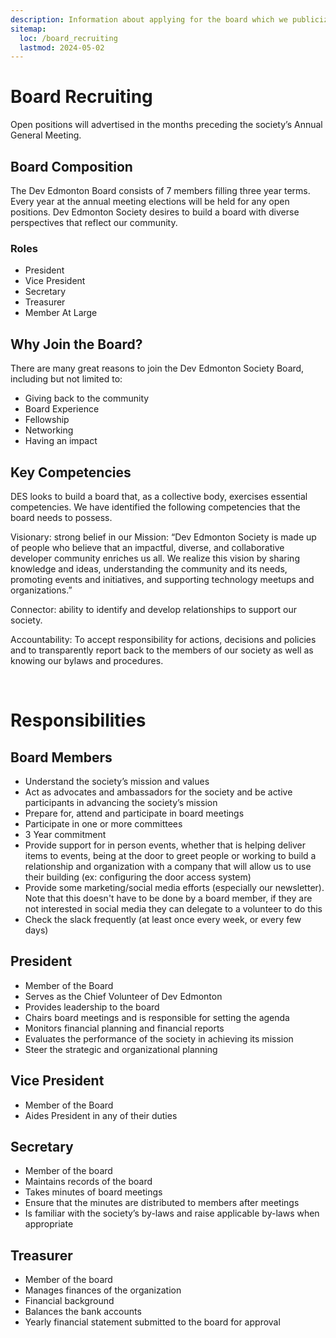 ```yaml
---
description: Information about applying for the board which we publicize every three years when the board turns over.
sitemap:
  loc: /board_recruiting
  lastmod: 2024-05-02
---
```


# Board Recruiting

Open positions will advertised in the months preceding the society’s Annual General Meeting.

## Board Composition

The Dev Edmonton Board consists of 7 members filling three year terms. Every year at the annual meeting elections will be held for any open positions. Dev Edmonton Society desires to build a board with diverse perspectives that reflect our community.

### Roles

- President
- Vice President
- Secretary
- Treasurer
- Member At Large

## Why Join the Board?

There are many great reasons to join the Dev Edmonton Society Board, including but not limited to:

- Giving back to the community
- Board Experience
- Fellowship
- Networking
- Having an impact

## Key Competencies

DES looks to build a board that, as a collective body, exercises essential competencies. We have identified the following competencies that the board needs to possess.

Visionary: strong belief in our Mission: “Dev Edmonton Society is made up of people who believe that an impactful, diverse, and collaborative developer community enriches us all. We realize this vision by sharing knowledge and ideas, understanding the community and its needs, promoting events and initiatives, and supporting technology meetups and organizations.”

Connector: ability to identify and develop relationships to support our society.

Accountability: To accept responsibility for actions, decisions and policies and to transparently report back to the members of our society as well as knowing our bylaws and procedures.

</br>

# Responsibilities

## Board Members

- Understand the society’s mission and values
- Act as advocates and ambassadors for the society and be active participants in advancing the society’s mission
- Prepare for, attend and participate in board meetings
- Participate in one or more committees
- 3 Year commitment
- Provide support for in person events, whether that is helping deliver items to events, being at the door to greet people or working to build a relationship and organization with a company that will allow us to use their building (ex: configuring the door access system)
- Provide some marketing/social media efforts (especially our newsletter). Note that this doesn't have to be done by a board member, if they are not interested in social media they can delegate to a volunteer to do this
- Check the slack frequently (at least once every week, or every few days)

## President

- Member of the Board
- Serves as the Chief Volunteer of Dev Edmonton
- Provides leadership to the board
- Chairs board meetings and is responsible for setting the agenda
- Monitors financial planning and financial reports
- Evaluates the performance of the society in achieving its mission
- Steer the strategic and organizational planning

## Vice President

- Member of the Board
- Aides President in any of their duties

## Secretary

- Member of the board
- Maintains records of the board
- Takes minutes of board meetings
- Ensure that the minutes are distributed to members after meetings
- Is familiar with the society’s by-laws and raise applicable by-laws when appropriate

## Treasurer

- Member of the board
- Manages finances of the organization
- Financial background
- Balances the bank accounts
- Yearly financial statement submitted to the board for approval
